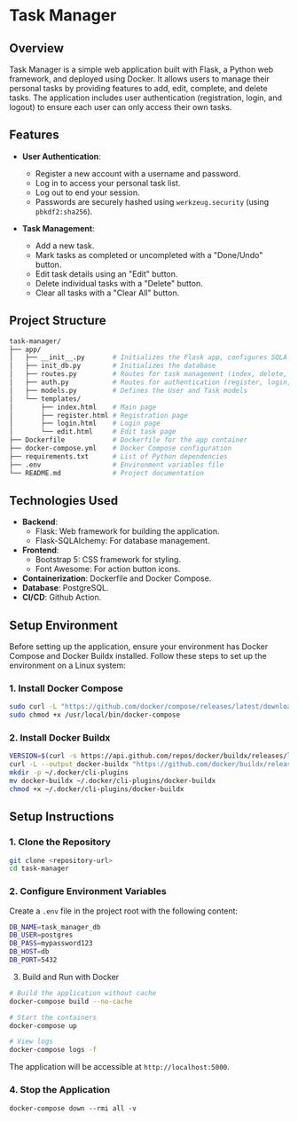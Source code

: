 # Task Manager

## Overview
Task Manager is a simple web application built with Flask, a Python web framework, and deployed using Docker. It allows users to manage their personal tasks by providing features to add, edit, complete, and delete tasks. The application includes user authentication (registration, login, and logout) to ensure each user can only access their own tasks.

## Features
- **User Authentication**:
  - Register a new account with a username and password.
  - Log in to access your personal task list.
  - Log out to end your session.
  - Passwords are securely hashed using `werkzeug.security` (using `pbkdf2:sha256`).

- **Task Management**:
  - Add a new task.
  - Mark tasks as completed or uncompleted with a "Done/Undo" button.
  - Edit task details using an "Edit" button.
  - Delete individual tasks with a "Delete" button.
  - Clear all tasks with a "Clear All" button.


## Project Structure
```sh
task-manager/
├── app/
│   ├── __init__.py       # Initializes the Flask app, configures SQLAlchemy and Flask-Login
│   ├── init_db.py        # Initializes the database
│   ├── routes.py         # Routes for task management (index, delete, toggle, clear, edit)
│   ├── auth.py           # Routes for authentication (register, login, logout)
│   ├── models.py         # Defines the User and Task models
│   └── templates/
│       ├── index.html    # Main page
│       ├── register.html # Registration page
│       ├── login.html    # Login page
│       └── edit.html     # Edit task page
├── Dockerfile            # Dockerfile for the app container
├── docker-compose.yml    # Docker Compose configuration
├── requirements.txt      # List of Python dependencies
├── .env                  # Environment variables file
└── README.md             # Project documentation
```


## Technologies Used
- **Backend**:
  - Flask: Web framework for building the application.
  - Flask-SQLAlchemy: For database management.
- **Frontend**:
  - Bootstrap 5: CSS framework for styling.
  - Font Awesome: For action button icons.
- **Containerization**: Dockerfile and Docker Compose.
- **Database**: PostgreSQL.
- **CI/CD**: Github Action.


## Setup Environment

Before setting up the application, ensure your environment has Docker Compose and Docker Buildx installed. Follow these steps to set up the environment on a Linux system:

### 1. Install Docker Compose
```sh
sudo curl -L "https://github.com/docker/compose/releases/latest/download/docker-compose-$(uname -s)-$(uname -m)" -o /usr/local/bin/docker-compose
sudo chmod +x /usr/local/bin/docker-compose
```
### 2. Install Docker Buildx
```sh
VERSION=$(curl -s https://api.github.com/repos/docker/buildx/releases/latest | grep '"tag_name":' | sed -E 's/.*"v([^"]+)".*/\1/')
curl -L --output docker-buildx "https://github.com/docker/buildx/releases/download/v${VERSION}/buildx-v${VERSION}.linux-amd64"
mkdir -p ~/.docker/cli-plugins
mv docker-buildx ~/.docker/cli-plugins/docker-buildx
chmod +x ~/.docker/cli-plugins/docker-buildx
```
## Setup Instructions
### 1. Clone the Repository
```sh
git clone <repository-url>
cd task-manager
```

### 2. Configure Environment Variables
Create a `.env` file in the project root with the following content:
```sh
DB_NAME=task_manager_db
DB_USER=postgres
DB_PASS=mypassword123
DB_HOST=db
DB_PORT=5432
```

3. Build and Run with Docker
```sh
# Build the application without cache
docker-compose build --no-cache

# Start the containers
docker-compose up

# View logs 
docker-compose logs -f
```
The application will be accessible at `http://localhost:5000`.

### 4. Stop the Application
```
docker-compose down --rmi all -v
```
